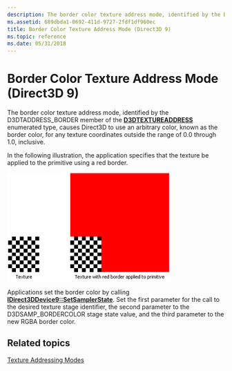 ```yaml
---
description: The border color texture address mode, identified by the D3DTADDRESS\_BORDER member of the D3DTEXTUREADDRESS enumerated type, causes Direct3D to use an arbitrary color, known as the border color, for any texture coordinates outside the range of 0.0 through 1.0, inclusive.
ms.assetid: 689dbda1-0692-411d-9727-2fdf1df960ec
title: Border Color Texture Address Mode (Direct3D 9)
ms.topic: reference
ms.date: 05/31/2018
---
```


# Border Color Texture Address Mode (Direct3D 9)

The border color texture address mode, identified by the D3DTADDRESS\_BORDER member of the [**D3DTEXTUREADDRESS**](./d3dtextureaddress.md) enumerated type, causes Direct3D to use an arbitrary color, known as the border color, for any texture coordinates outside the range of 0.0 through 1.0, inclusive.

In the following illustration, the application specifies that the texture be applied to the primitive using a red border.

![illustration of a texture and a texture with a red border](images/border.png)

Applications set the border color by calling [**IDirect3DDevice9::SetSamplerState**](/windows/win32/api/d3d9helper/nf-d3d9helper-idirect3ddevice9-setsamplerstate). Set the first parameter for the call to the desired texture stage identifier, the second parameter to the D3DSAMP\_BORDERCOLOR stage state value, and the third parameter to the new RGBA border color.

## Related topics

<dl> <dt>

[Texture Addressing Modes](texture-addressing-modes.md)
</dt> </dl>

 

 
